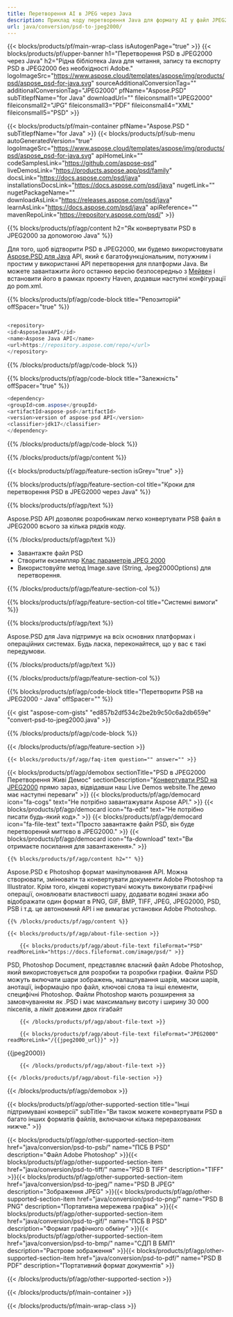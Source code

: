 ```yaml
---
title: Перетворення AI в JPEG через Java
description: Приклад коду перетворення Java для формату AI у файл JPEG2000. Використовуйте цей приклад коду для перетворення AI в JPEG2000 в будь-якому веб-або настільному Java на основі програми.
url: java/conversion/psd-to-jpeg2000/
---
```


{{< blocks/products/pf/main-wrap-class isAutogenPage="true" >}}
{{< blocks/products/pf/upper-banner h1="Перетворення PSD в JPEG2000 через Java" h2="Рідна бібліотека Java для читання, запису та експорту PSD в JPEG2000 без необхідності Adobe." logoImageSrc="https://www.aspose.cloud/templates/aspose/img/products/psd/aspose_psd-for-java.svg" sourceAdditionalConversionTag="" additionalConversionTag="JPEG2000" pfName="Aspose.PSD" subTitlepfName="for Java" downloadUrl="" fileiconsmall1="JPEG2000" fileiconsmall2="JPG" fileiconsmall3="PDF" fileiconsmall4="XML" fileiconsmall5="PSD" >}}

{{< blocks/products/pf/main-container pfName="Aspose.PSD " subTitlepfName="for Java" >}}
{{< blocks/products/pf/sub-menu autoGeneratedVersion="true" logoImageSrc="https://www.aspose.cloud/templates/aspose/img/products/psd/aspose_psd-for-java.svg" apiHomeLink="" codeSamplesLink="https://github.com/aspose-psd" liveDemosLink="https://products.aspose.app/psd/family" docsLink="https://docs.aspose.com/psd/java" installationsDocsLink="https://docs.aspose.com/psd/java" nugetLink="" nugetPackageName="" downloadAsLink="https://releases.aspose.com/psd/java" learnAsLink="https://docs.aspose.com/psd/java" apiReference="" mavenRepoLink="https://repository.aspose.com/psd/" >}}

{{% blocks/products/pf/agp/content h2="Як конвертувати PSD в JPEG2000 за допомогою Java" %}}

Для того, щоб відтворити PSD в JPEG2000, ми будемо використовувати <a href="/psd/{{< lang-code >}}java">Aspose.PSD для Java</a> API, який є багатофункціональним, потужним і простим у використанні API перетворення для платформи Java. Ви можете завантажити його останню версію безпосередньо з <a href="https://repository.aspose.com/psd/">Мейвен</a> і встановити його в рамках проекту Haven, додавши наступні конфігурації до pom.xml.

{{% blocks/products/pf/agp/code-block title="Репозиторій" offSpacer="true" %}}

```cs

<repository>
<id>AsposeJavaAPI</id>
<name>Aspose Java API</name>
<url>https://repository.aspose.com/repo/</url>
</repository>

```

{{% /blocks/products/pf/agp/code-block %}}

{{% blocks/products/pf/agp/code-block title="Залежність" offSpacer="true" %}}

```cs
<dependency>
<groupId>com.aspose</groupId>
<artifactId>aspose-psd</artifactId>
<version>version of aspose-psd API</version>
<classifier>jdk17</classifier>
</dependency>

```

{{% /blocks/products/pf/agp/code-block %}}

{{% /blocks/products/pf/agp/content %}}

{{< blocks/products/pf/agp/feature-section isGrey="true" >}}

{{% blocks/products/pf/agp/feature-section-col title="Кроки для перетворення PSD в JPEG2000 через Java" %}}

{{% blocks/products/pf/agp/text %}}

 Aspose.PSD API дозволяє розробникам легко конвертувати PSB файл в JPEG2000 всього за кілька рядків коду.

{{% /blocks/products/pf/agp/text %}}

- Завантажте файл PSD
- Створити екземпляр [Клас параметрів JPEG 2000](https://apireference.aspose.com/psd/java/com.aspose.psd.imageoptions/Jpeg2000Options)
- Використовуйте метод Image.save (String, Jpeg2000Options) для перетворення.


{{% /blocks/products/pf/agp/feature-section-col %}}

{{% blocks/products/pf/agp/feature-section-col title="Системні вимоги" %}}

{{% blocks/products/pf/agp/text %}}

 Aspose.PSD для Java підтримує на всіх основних платформах і операційних системах. Будь ласка, переконайтеся, що у вас є такі передумови.

{{% /blocks/products/pf/agp/text %}}

{{% /blocks/products/pf/agp/feature-section-col %}}

{{% blocks/products/pf/agp/code-block title="Перетворити PSB на JPEG2000 - Java" offSpacer="" %}}

{{< gist "aspose-com-gists" "ed857b2df534c2be2b9c50c6a2db659e" "convert-psd-to-jpeg2000.java" >}}

{{% /blocks/products/pf/agp/code-block %}}

{{< /blocks/products/pf/agp/feature-section >}}

    {{< blocks/products/pf/agp/faq-item question="" answer="" >}}
 

<!-- aboutfile Starts -->

{{< blocks/products/pf/agp/demobox sectionTitle="PSD в JPEG2000 Перетворення Живі Демос" sectionDescription="[Конвертувати PSD на JPEG2000](https://products.aspose.app/psd/conversion/psd-to-jpeg2000) прямо зараз, відвідавши наш Live Demos website.The демо має наступні переваги" >}}
        {{< blocks/products/pf/agp/democard icon="fa-cogs" text="Не потрібно завантажувати Aspose API." >}}
        {{< blocks/products/pf/agp/democard icon="fa-edit" text="Не потрібно писати будь-який код»." >}}
        {{< blocks/products/pf/agp/democard icon="fa-file-text" text="Просто завантажте файл PSD, він буде перетворений миттєво в JPEG2000." >}}
        {{< blocks/products/pf/agp/democard icon="fa-download" text="Ви отримаєте посилання для завантаження»." >}}

    {{% blocks/products/pf/agp/content h2="" %}}

Aspose.PSD є Photoshop формат маніпулювання API. Можна створювати, змінювати та конвертувати документи Adobe Photoshop та Illustrator. Крім того, кінцеві користувачі можуть виконувати графічні операції, оновлювати властивості шару, додавати водяні знаки або відображати один формат в PNG, GIF, BMP, TIFF, JPEG, JPEG2000, PSD, PSB і т.д. це автономний API і не вимагає установки Adobe Photoshop.  



    {{% /blocks/products/pf/agp/content %}}

    {{< blocks/products/pf/agp/about-file-section >}}

        {{< blocks/products/pf/agp/about-file-text fileFormat="PSD" readMoreLink="https://docs.fileformat.com/image/psd/" >}}
PSD, Photoshop Document, представляє власний файл Adobe Photoshop, який використовується для розробки та розробки графіки. Файли PSD можуть включати шари зображень, налаштування шарів, маски шарів, анотації, інформацію про файл, ключові слова та інші елементи, специфічні Photoshop. Файли Photoshop мають розширення за замовчуванням як .PSD і має максимальну висоту і ширину 30 000 пікселів, а ліміт довжини двох гігабайт

        {{< /blocks/products/pf/agp/about-file-text >}}

        {{< blocks/products/pf/agp/about-file-text fileFormat="JPEG2000" readMoreLink="/{{jpeg2000_url}}" >}}
{{jpeg2000}}

        {{< /blocks/products/pf/agp/about-file-text >}}

    {{< /blocks/products/pf/agp/about-file-section >}}

{{< /blocks/products/pf/agp/demobox >}}

<!-- aboutfile Ends -->

{{< blocks/products/pf/agp/other-supported-section title="Інші підтримувані конверсії" subTitle="Ви також можете конвертувати PSD в багато інших форматів файлів, включаючи кілька перерахованих нижче." >}}

{{< blocks/products/pf/agp/other-supported-section-item href="java/conversion/psd-to-psb/" name="ПСБ В PSD" description="Файл Adobe Photoshop" >}}{{< blocks/products/pf/agp/other-supported-section-item href="java/conversion/psd-to-tiff/" name="PSD В TIFF" description="TIFF" >}}{{< blocks/products/pf/agp/other-supported-section-item href="java/conversion/psd-to-jpeg/" name="PSD В JPEG" description="Зображення JPEG" >}}{{< blocks/products/pf/agp/other-supported-section-item href="java/conversion/psd-to-png/" name="PSD В PNG" description="Портативна мережева графіка" >}}{{< blocks/products/pf/agp/other-supported-section-item href="java/conversion/psd-to-gif/" name="ПСБ В PSD" description="Формат графічного обміну" >}}{{< blocks/products/pf/agp/other-supported-section-item href="java/conversion/psd-to-bmp/" name="СДП В БМП" description="Растрове зображення" >}}{{< blocks/products/pf/agp/other-supported-section-item href="java/conversion/psd-to-pdf/" name="PSD В PDF" description="Портативний формат документів" >}}

{{< /blocks/products/pf/agp/other-supported-section >}}

{{< /blocks/products/pf/main-container >}}
    
{{< /blocks/products/pf/main-wrap-class >}}
